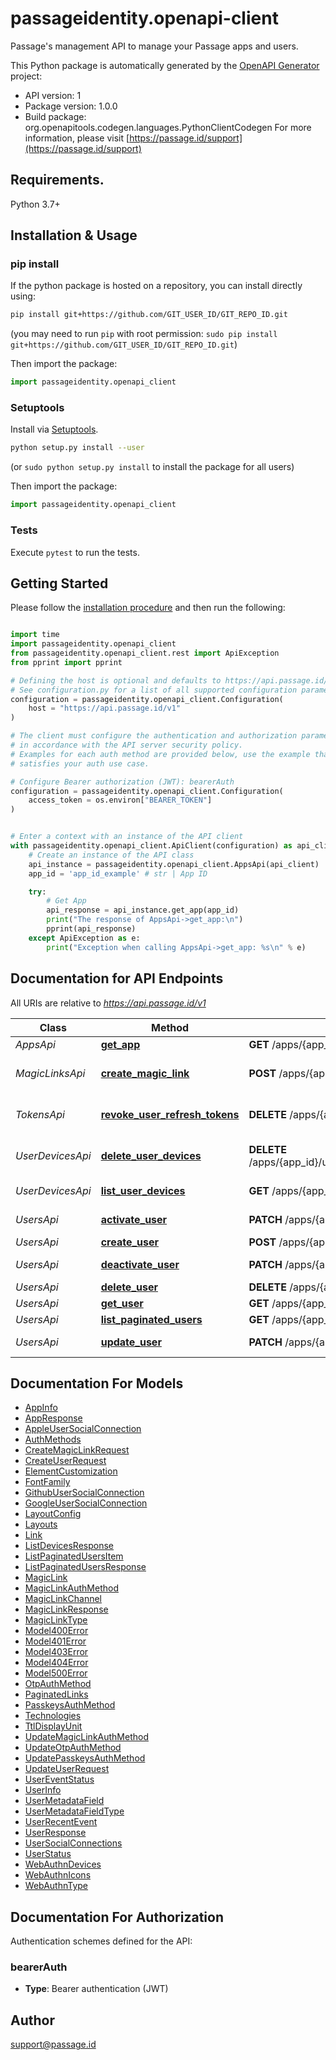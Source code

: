 # passageidentity.openapi-client
Passage's management API to manage your Passage apps and users.

This Python package is automatically generated by the [OpenAPI Generator](https://openapi-generator.tech) project:

- API version: 1
- Package version: 1.0.0
- Build package: org.openapitools.codegen.languages.PythonClientCodegen
For more information, please visit [https://passage.id/support](https://passage.id/support)

## Requirements.

Python 3.7+

## Installation & Usage
### pip install

If the python package is hosted on a repository, you can install directly using:

```sh
pip install git+https://github.com/GIT_USER_ID/GIT_REPO_ID.git
```
(you may need to run `pip` with root permission: `sudo pip install git+https://github.com/GIT_USER_ID/GIT_REPO_ID.git`)

Then import the package:
```python
import passageidentity.openapi_client
```

### Setuptools

Install via [Setuptools](http://pypi.python.org/pypi/setuptools).

```sh
python setup.py install --user
```
(or `sudo python setup.py install` to install the package for all users)

Then import the package:
```python
import passageidentity.openapi_client
```

### Tests

Execute `pytest` to run the tests.

## Getting Started

Please follow the [installation procedure](#installation--usage) and then run the following:

```python

import time
import passageidentity.openapi_client
from passageidentity.openapi_client.rest import ApiException
from pprint import pprint

# Defining the host is optional and defaults to https://api.passage.id/v1
# See configuration.py for a list of all supported configuration parameters.
configuration = passageidentity.openapi_client.Configuration(
    host = "https://api.passage.id/v1"
)

# The client must configure the authentication and authorization parameters
# in accordance with the API server security policy.
# Examples for each auth method are provided below, use the example that
# satisfies your auth use case.

# Configure Bearer authorization (JWT): bearerAuth
configuration = passageidentity.openapi_client.Configuration(
    access_token = os.environ["BEARER_TOKEN"]
)


# Enter a context with an instance of the API client
with passageidentity.openapi_client.ApiClient(configuration) as api_client:
    # Create an instance of the API class
    api_instance = passageidentity.openapi_client.AppsApi(api_client)
    app_id = 'app_id_example' # str | App ID

    try:
        # Get App
        api_response = api_instance.get_app(app_id)
        print("The response of AppsApi->get_app:\n")
        pprint(api_response)
    except ApiException as e:
        print("Exception when calling AppsApi->get_app: %s\n" % e)

```

## Documentation for API Endpoints

All URIs are relative to *https://api.passage.id/v1*

Class | Method | HTTP request | Description
------------ | ------------- | ------------- | -------------
*AppsApi* | [**get_app**](docs/AppsApi.md#get_app) | **GET** /apps/{app_id} | Get App
*MagicLinksApi* | [**create_magic_link**](docs/MagicLinksApi.md#create_magic_link) | **POST** /apps/{app_id}/magic-links | Create Embeddable Magic Link
*TokensApi* | [**revoke_user_refresh_tokens**](docs/TokensApi.md#revoke_user_refresh_tokens) | **DELETE** /apps/{app_id}/users/{user_id}/tokens | Revokes refresh tokens
*UserDevicesApi* | [**delete_user_devices**](docs/UserDevicesApi.md#delete_user_devices) | **DELETE** /apps/{app_id}/users/{user_id}/devices/{device_id} | Delete a device for a user
*UserDevicesApi* | [**list_user_devices**](docs/UserDevicesApi.md#list_user_devices) | **GET** /apps/{app_id}/users/{user_id}/devices | List User Devices
*UsersApi* | [**activate_user**](docs/UsersApi.md#activate_user) | **PATCH** /apps/{app_id}/users/{user_id}/activate | Activate User
*UsersApi* | [**create_user**](docs/UsersApi.md#create_user) | **POST** /apps/{app_id}/users | Create User
*UsersApi* | [**deactivate_user**](docs/UsersApi.md#deactivate_user) | **PATCH** /apps/{app_id}/users/{user_id}/deactivate | Deactivate User
*UsersApi* | [**delete_user**](docs/UsersApi.md#delete_user) | **DELETE** /apps/{app_id}/users/{user_id} | Delete User
*UsersApi* | [**get_user**](docs/UsersApi.md#get_user) | **GET** /apps/{app_id}/users/{user_id} | Get User
*UsersApi* | [**list_paginated_users**](docs/UsersApi.md#list_paginated_users) | **GET** /apps/{app_id}/users | List Users
*UsersApi* | [**update_user**](docs/UsersApi.md#update_user) | **PATCH** /apps/{app_id}/users/{user_id} | Update User


## Documentation For Models

 - [AppInfo](docs/AppInfo.md)
 - [AppResponse](docs/AppResponse.md)
 - [AppleUserSocialConnection](docs/AppleUserSocialConnection.md)
 - [AuthMethods](docs/AuthMethods.md)
 - [CreateMagicLinkRequest](docs/CreateMagicLinkRequest.md)
 - [CreateUserRequest](docs/CreateUserRequest.md)
 - [ElementCustomization](docs/ElementCustomization.md)
 - [FontFamily](docs/FontFamily.md)
 - [GithubUserSocialConnection](docs/GithubUserSocialConnection.md)
 - [GoogleUserSocialConnection](docs/GoogleUserSocialConnection.md)
 - [LayoutConfig](docs/LayoutConfig.md)
 - [Layouts](docs/Layouts.md)
 - [Link](docs/Link.md)
 - [ListDevicesResponse](docs/ListDevicesResponse.md)
 - [ListPaginatedUsersItem](docs/ListPaginatedUsersItem.md)
 - [ListPaginatedUsersResponse](docs/ListPaginatedUsersResponse.md)
 - [MagicLink](docs/MagicLink.md)
 - [MagicLinkAuthMethod](docs/MagicLinkAuthMethod.md)
 - [MagicLinkChannel](docs/MagicLinkChannel.md)
 - [MagicLinkResponse](docs/MagicLinkResponse.md)
 - [MagicLinkType](docs/MagicLinkType.md)
 - [Model400Error](docs/Model400Error.md)
 - [Model401Error](docs/Model401Error.md)
 - [Model403Error](docs/Model403Error.md)
 - [Model404Error](docs/Model404Error.md)
 - [Model500Error](docs/Model500Error.md)
 - [OtpAuthMethod](docs/OtpAuthMethod.md)
 - [PaginatedLinks](docs/PaginatedLinks.md)
 - [PasskeysAuthMethod](docs/PasskeysAuthMethod.md)
 - [Technologies](docs/Technologies.md)
 - [TtlDisplayUnit](docs/TtlDisplayUnit.md)
 - [UpdateMagicLinkAuthMethod](docs/UpdateMagicLinkAuthMethod.md)
 - [UpdateOtpAuthMethod](docs/UpdateOtpAuthMethod.md)
 - [UpdatePasskeysAuthMethod](docs/UpdatePasskeysAuthMethod.md)
 - [UpdateUserRequest](docs/UpdateUserRequest.md)
 - [UserEventStatus](docs/UserEventStatus.md)
 - [UserInfo](docs/UserInfo.md)
 - [UserMetadataField](docs/UserMetadataField.md)
 - [UserMetadataFieldType](docs/UserMetadataFieldType.md)
 - [UserRecentEvent](docs/UserRecentEvent.md)
 - [UserResponse](docs/UserResponse.md)
 - [UserSocialConnections](docs/UserSocialConnections.md)
 - [UserStatus](docs/UserStatus.md)
 - [WebAuthnDevices](docs/WebAuthnDevices.md)
 - [WebAuthnIcons](docs/WebAuthnIcons.md)
 - [WebAuthnType](docs/WebAuthnType.md)


<a id="documentation-for-authorization"></a>
## Documentation For Authorization


Authentication schemes defined for the API:
<a id="bearerAuth"></a>
### bearerAuth

- **Type**: Bearer authentication (JWT)


## Author

support@passage.id


